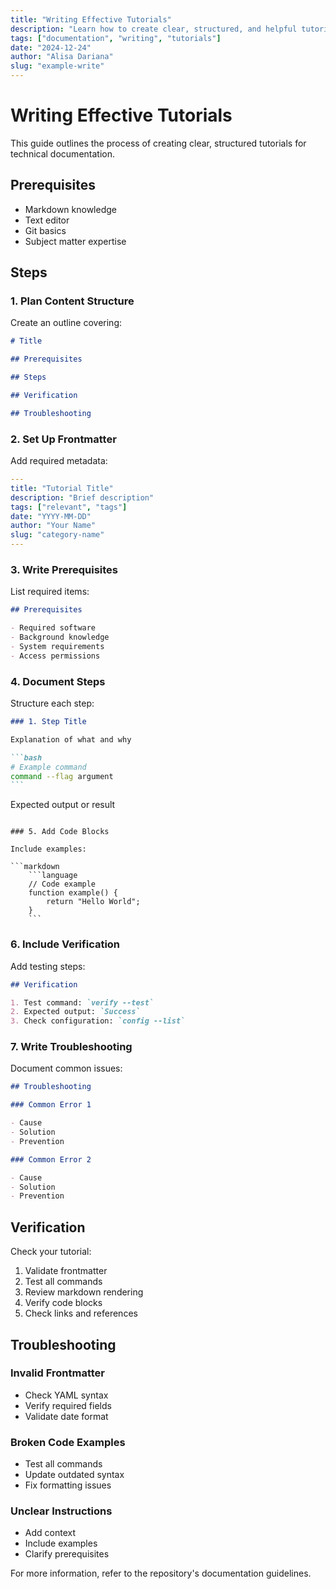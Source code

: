 ```yaml
---
title: "Writing Effective Tutorials"
description: "Learn how to create clear, structured, and helpful tutorials for technical documentation"
tags: ["documentation", "writing", "tutorials"]
date: "2024-12-24"
author: "Alisa Dariana"
slug: "example-write"
---
```


# Writing Effective Tutorials

This guide outlines the process of creating clear, structured tutorials for technical documentation.

## Prerequisites

- Markdown knowledge
- Text editor
- Git basics
- Subject matter expertise

## Steps

### 1. Plan Content Structure

Create an outline covering:

```markdown
# Title

## Prerequisites

## Steps

## Verification

## Troubleshooting
```

### 2. Set Up Frontmatter

Add required metadata:

```yaml
---
title: "Tutorial Title"
description: "Brief description"
tags: ["relevant", "tags"]
date: "YYYY-MM-DD"
author: "Your Name"
slug: "category-name"
---
```

### 3. Write Prerequisites

List required items:

```markdown
## Prerequisites

- Required software
- Background knowledge
- System requirements
- Access permissions
```

### 4. Document Steps

Structure each step:

````markdown
### 1. Step Title

Explanation of what and why

```bash
# Example command
command --flag argument
```
````

Expected output or result

````

### 5. Add Code Blocks

Include examples:

```markdown
    ```language
    // Code example
    function example() {
        return "Hello World";
    }
    ```
````

### 6. Include Verification

Add testing steps:

```markdown
## Verification

1. Test command: `verify --test`
2. Expected output: `Success`
3. Check configuration: `config --list`
```

### 7. Write Troubleshooting

Document common issues:

```markdown
## Troubleshooting

### Common Error 1

- Cause
- Solution
- Prevention

### Common Error 2

- Cause
- Solution
- Prevention
```

## Verification

Check your tutorial:

1. Validate frontmatter
2. Test all commands
3. Review markdown rendering
4. Verify code blocks
5. Check links and references

## Troubleshooting

### Invalid Frontmatter

- Check YAML syntax
- Verify required fields
- Validate date format

### Broken Code Examples

- Test all commands
- Update outdated syntax
- Fix formatting issues

### Unclear Instructions

- Add context
- Include examples
- Clarify prerequisites

For more information, refer to the repository's documentation guidelines.
